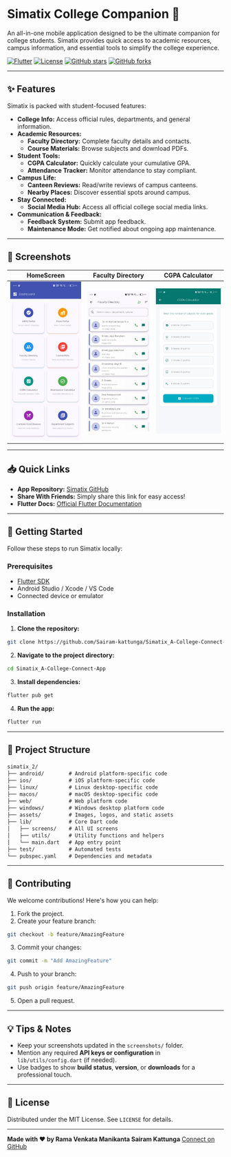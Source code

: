 # **Simatix College Companion** 🚀

An all-in-one mobile application designed to be the ultimate companion for college students. Simatix provides quick access to academic resources, campus information, and essential tools to simplify the college experience.

[![Flutter](https://img.shields.io/badge/Flutter-2.10-blue?logo=flutter&logoColor=white)](https://flutter.dev) 
[![License](https://img.shields.io/badge/License-MIT-green)](https://opensource.org/licenses/MIT)
[![GitHub stars](https://img.shields.io/github/stars/Sairam-kattunga/Simatix_A-College-Connect-App)](https://github.com/Sairam-kattunga/Simatix_A-College-Connect-App/stargazers)
[![GitHub forks](https://img.shields.io/github/forks/Sairam-kattunga/Simatix_A-College-Connect-App)](https://github.com/Sairam-kattunga/Simatix_A-College-Connect-App/network/members)

---

## **✨ Features**

Simatix is packed with student-focused features:

- **College Info:** Access official rules, departments, and general information.
- **Academic Resources:**
  - **Faculty Directory:** Complete faculty details and contacts.
  - **Course Materials:** Browse subjects and download PDFs.
- **Student Tools:**
  - **CGPA Calculator:** Quickly calculate your cumulative GPA.
  - **Attendance Tracker:** Monitor attendance to stay compliant.
- **Campus Life:**
  - **Canteen Reviews:** Read/write reviews of campus canteens.
  - **Nearby Places:** Discover essential spots around campus.
- **Stay Connected:**
  - **Social Media Hub:** Access all official college social media links.
- **Communication & Feedback:**
  - **Feedback System:** Submit app feedback.
  - **Maintenance Mode:** Get notified about ongoing app maintenance.

---

## **📸 Screenshots**

| HomeScreen                    | Faculty Directory                   | CGPA Calculator               |
|-------------------------------|-------------------------------------|-------------------------------|
| ![Home](screenshots/home.jpg) | ![Faculty](screenshots/faculty.jpg) | ![CGPA](screenshots/cgpa.jpg) |


---

## **📥 Quick Links**

- **App Repository:** [Simatix GitHub](https://github.com/Sairam-kattunga/Simatix_A-College-Connect-App)  
- **Share With Friends:** Simply share this link for easy access!  
- **Flutter Docs:** [Official Flutter Documentation](https://flutter.dev/docs)

---

## **🚀 Getting Started**

Follow these steps to run Simatix locally:

### **Prerequisites**

- [Flutter SDK](https://flutter.dev/docs/get-started/install)
- Android Studio / Xcode / VS Code
- Connected device or emulator

### **Installation**

1. **Clone the repository:**
```bash
git clone https://github.com/Sairam-kattunga/Simatix_A-College-Connect-App.git
````

2. **Navigate to the project directory:**

```bash
cd Simatix_A-College-Connect-App
```

3. **Install dependencies:**

```bash
flutter pub get
```

4. **Run the app:**

```bash
flutter run
```

---

## **📂 Project Structure**

```
simatix_2/
├── android/        # Android platform-specific code
├── ios/            # iOS platform-specific code
├── linux/          # Linux desktop-specific code
├── macos/          # macOS desktop-specific code
├── web/            # Web platform code
├── windows/        # Windows desktop platform code
├── assets/         # Images, logos, and static assets
├── lib/            # Core Dart code
│   ├── screens/    # All UI screens
│   ├── utils/      # Utility functions and helpers
│   └── main.dart   # App entry point
├── test/           # Automated tests
└── pubspec.yaml    # Dependencies and metadata
```

---

## **🤝 Contributing**

We welcome contributions! Here's how you can help:

1. Fork the project.
2. Create your feature branch:

```bash
git checkout -b feature/AmazingFeature
```

3. Commit your changes:

```bash
git commit -m "Add AmazingFeature"
```

4. Push to your branch:

```bash
git push origin feature/AmazingFeature
```

5. Open a pull request.

---

## **💡 Tips & Notes**

* Keep your screenshots updated in the `screenshots/` folder.
* Mention any required **API keys or configuration** in `lib/utils/config.dart` (if needed).
* Use badges to show **build status**, **version**, or **downloads** for a professional touch.

---

## **📄 License**

Distributed under the MIT License. See `LICENSE` for details.

---

**Made with ❤️ by Rama Venkata Manikanta Sairam Kattunga**
[Connect on GitHub](https://github.com/Sairam-kattunga)

```

